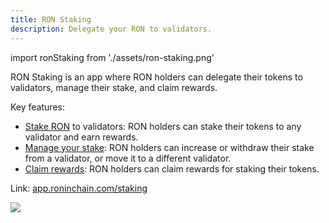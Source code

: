 ```yaml
---
title: RON Staking
description: Delegate your RON to validators.
---
```


import ronStaking from './assets/ron-staking.png'

RON Staking is an app where RON holders can delegate their tokens to validators, manage their stake, and claim rewards.

Key features:

* [Stake RON](./../delegators/onboarding/become-delegator.mdx) to validators: RON holders can stake their tokens to any validator and earn rewards.
* [Manage your stake](./../delegators/manage/increase-withdraw-stake.mdx): RON holders can increase or withdraw their stake from a validator, or move it to a different validator.
* [Claim rewards](./../delegators/manage/claim-rewards.mdx): RON holders can claim rewards for staking their tokens.

Link: [app.roninchain.com/staking](https://app.roninchain.com/staking)

<img src={ronStaking} width={1200} />
